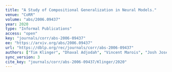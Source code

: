 ```yaml
---
title: "A Study of Compositional Generalization in Neural Models."
venue: "CoRR"
volume: "abs/2006.09437"
year: 2020
type: "Informal Publications"
access: "open"
key: "journals/corr/abs-2006-09437"
ee: "https://arxiv.org/abs/2006.09437"
url: "https://dblp.org/rec/journals/corr/abs-2006-09437"
authors: ["Tim Klinger", "Dhaval Adjodah", "Vincent Marois", "Josh Joseph", "Matthew Riemer", "Alex &apos;Sandy&apos; Pentland", "Murray Campbell"]
sync_version: 3
cite_key: "journals/corr/abs-2006-09437/Klinger/2020"
---
```

